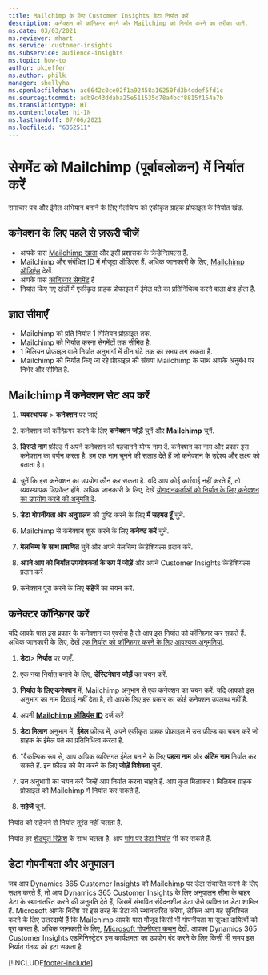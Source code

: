 ```yaml
---
title: Mailchimp के लिए Customer Insights डेटा निर्यात करें
description: कनेक्शन को कॉन्फ़िगर करने और Mailchimp को निर्यात करने का तरीका जानें.
ms.date: 03/03/2021
ms.reviewer: mhart
ms.service: customer-insights
ms.subservice: audience-insights
ms.topic: how-to
author: pkieffer
ms.author: philk
manager: shellyha
ms.openlocfilehash: ac6642c0ce02f1a92458a16250fd3b4cdef5fd1c
ms.sourcegitcommit: adb9c43ddaba25e511535d78a4bcf8815f154a7b
ms.translationtype: HT
ms.contentlocale: hi-IN
ms.lasthandoff: 07/06/2021
ms.locfileid: "6362511"
---
```

# <a name="export-segments-to-mailchimp-preview"></a>सेगमेंट को Mailchimp (पूर्वावलोकन) में निर्यात करें

समाचार पत्र और ईमेल अभियान बनाने के लिए मेलचिम्प को एकीकृत ग्राहक प्रोफाइल के निर्यात खंड.

## <a name="prerequisites-for-connection"></a>कनेक्शन के लिए पहले से ज़रूरी चीजें

-   आपके पास [Mailchimp खाता](https://mailchimp.com/) और इसी प्रशासक के क्रेडेन्सियल्स हैं.
-   Mailchimp और संबंधित ID में मौजूदा ऑडिएंस हैं. अधिक जानकारी के लिए, [Mailchimp ऑडिएंस](https://mailchimp.com/help/create-audience/) देखें.
-   आपके पास [कॉन्फ़िगर सेगमेंट](segments.md) है
-   निर्यात किए गए खंडों में एकीकृत ग्राहक प्रोफाइल में ईमेल पते का प्रतिनिधित्व करने वाला क्षेत्र होता है.

## <a name="known-limitations"></a>ज्ञात सीमाएँ

- Mailchimp को प्रति निर्यात 1 मिलियन प्रोफ़ाइल तक.
- Mailchimp को निर्यात करना सेगमेंटों तक सीमित है.
- 1 मिलियन प्रोफ़ाइल वाले निर्यात अनुभागों में तीन घंटे तक का समय लग सकता है. 
- Mailchimp को निर्यात किए जा रहे प्रोफ़ाइल की संख्या Mailchimp के साथ आपके अनुबंध पर निर्भर और सीमित है.

## <a name="set-up-connection-to-mailchimp"></a>Mailchimp में कनेक्शन सेट अप करें

1. **व्यवस्थापक** > **कनेक्शन** पर जाएं.

1. कनेक्शन को कॉन्फ़िगर करने के लिए **कनेक्शन जोड़ें** चुनें और **Mailchimp** चुनें.

1. **डिस्प्ले नाम** फ़ील्ड में अपने कनेक्शन को पहचानने योग्य नाम दें. कनेक्शन का नाम और प्रकार इस कनेक्शन का वर्णन करता है. हम एक नाम चुनने की सलाह देते हैं जो कनेक्शन के उद्देश्य और लक्ष्य को बताता है।

1. चुनें कि इस कनेक्शन का उपयोग कौन कर सकता है. यदि आप कोई कार्रवाई नहीं करते हैं, तो व्यवस्थापक डिफ़ॉल्ट होंगे. अधिक जानकारी के लिए, देखें [योगदानकर्ताओं को निर्यात के लिए कनेक्शन का उपयोग करने की अनुमति दें](connections.md#allow-contributors-to-use-a-connection-for-exports).

1. **डेटा गोपनीयता और अनुपालन** की पुष्टि करने के लिए **मैं सहमत हूँ** चुनें.

1. Mailchimp से कनेक्शन शुरू करने के लिए **कनेक्ट करें** चुनें.

1. **मेलचिम्प के साथ प्रमाणित** चुनें और अपने मेलचिम्प क्रेडेंशियल्स प्रदान करें.

1. **अपने आप को निर्यात उपयोगकर्ता के रूप में जोड़ें** और अपने Customer Insights क्रेडेंशियल्स प्रदान करें .

1. कनेक्शन पूरा करने के लिए **सहेजें** का चयन करें. 

## <a name="configure-the-connector"></a>कनेक्टर कॉन्फ़िगर करें

यदि आपके पास इस प्रकार के कनेक्शन का एक्सेस है तो आप इस निर्यात को कॉन्फ़िगर कर सकते हैं. अधिक जानकारी के लिए, देखें [एक निर्यात को कॉन्फ़िगर करने के लिए आवश्यक अनुमतियां](export-destinations.md#set-up-a-new-export).

1. **डेटा**> **निर्यात** पर जाएँ.

1. एक नया निर्यात बनाने के लिए, **डेस्टिनेशन जोड़ें** का चयन करें.

1. **निर्यात के लिए कनेक्शन** में, Mailchimp अनुभाग से एक कनेक्शन का चयन करें. यदि आपको इस अनुभाग का नाम दिखाई नहीं देता है, तो आपके लिए इस प्रकार का कोई कनेक्शन उपलब्ध नहीं है.

1. अपनी **[Mailchimp ऑडियंस ID](https://mailchimp.com/help/find-audience-id/)** दर्ज करें

3. **डेटा मिलान** अनुभाग में, **ईमेल** फ़ील्ड में, अपने एकीकृत ग्राहक प्रोफ़ाइल में उस फ़ील्ड का चयन करें जो ग्राहक के ईमेल पते का प्रतिनिधित्व करता है. 

1. "वैकल्पिक रूप से, आप अधिक व्यक्तिगत ईमेल बनाने के लिए **पहला नाम** और **अंतिम नाम** निर्यात कर सकते हैं. इन फ़ील्ड को मैप करने के लिए **जोड़ें विशेषता** चुनें.

1. उन अनुभागों का चयन करें जिन्हें आप निर्यात करना चाहते हैं. आप कुल मिलाकर 1 मिलियन ग्राहक प्रोफ़ाइल को Mailchimp में निर्यात कर सकते हैं.

1. **सहेजें** चुनें.

निर्यात को सहेजने से निर्यात तुरंत नहीं चलता है.

निर्यात हर [शेड्यूल रिफ़्रेश](system.md#schedule-tab) के साथ चलता है. आप [मांग पर डेटा निर्यात](export-destinations.md#run-exports-on-demand) भी कर सकते हैं. 

## <a name="data-privacy-and-compliance"></a>डेटा गोपनीयता और अनुपालन

जब आप Dynamics 365 Customer Insights को Mailchimp पर डेटा संचारित करने के लिए सक्षम करते हैं, तो आप Dynamics 365 Customer Insights के लिए अनुपालन सीमा के बाहर डेटा के स्थानांतरित करने की अनुमति देते हैं, जिसमें संभावित संवेदनशील डेटा जैसे व्यक्तिगत डेटा शामिल हैं. Microsoft आपके निर्देश पर इस तरह के डेटा को स्थानांतरित करेगा, लेकिन आप यह सुनिश्चित करने के लिए उत्तरदायी हैं कि Mailchimp आपके पास मौजूद किसी भी गोपनीयता या सुरक्षा दायित्वों को पूरा करता है. अधिक जानकारी के लिए, [Microsoft गोपनीयता कथन](https://go.microsoft.com/fwlink/?linkid=396732) देखें.
आपका Dynamics 365 Customer Insights एडमिनिस्ट्रेटर इस कार्यक्षमता का उपयोग बंद करने के लिए किसी भी समय इस निर्यात गंतव्य को हटा सकता है.

[!INCLUDE[footer-include](../includes/footer-banner.md)]
